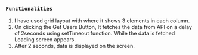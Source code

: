 ### `Functionalities`

1. I have used grid layout with where it shows 3 elements in each column.
2. On clicking the Get Users Button, It fetches the data from API on a delay of 2seconds using setTimeout function. While the data is fetched Loading screen appears.
3. After 2 seconds, data is displayed on the screen.
